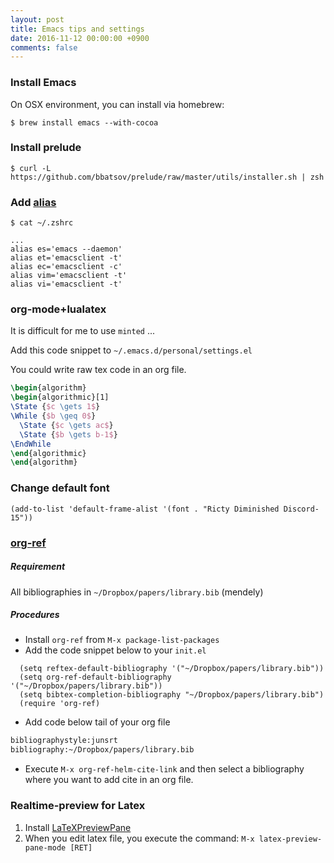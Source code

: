 ```yaml
---
layout: post
title: Emacs tips and settings
date: 2016-11-12 00:00:00 +0900
comments: false
---
```


### Install Emacs

On OSX environment, you can install via homebrew:

```shell
$ brew install emacs --with-cocoa
```

### Install prelude

```shell
$ curl -L https://github.com/bbatsov/prelude/raw/master/utils/installer.sh | zsh
```

### Add [alias](https://github.com/bbatsov/prelude#running)

```shell
$ cat ~/.zshrc

...
alias es='emacs --daemon'
alias et='emacsclient -t'
alias ec='emacsclient -c'
alias vim='emacsclient -t'
alias vi='emacsclient -t'
```

### org-mode+lualatex

It is difficult for me to use `minted` ...

Add this code snippet to `~/.emacs.d/personal/settings.el`

<script src="https://gist.github.com/nzw0301/735a7eba0777338e60670561dffcb63c.js"></script>

You could write raw tex code in an org file.


```tex
\begin{algorithm}
\begin{algorithmic}[1]
\State {$c \gets 1$}
\While {$b \geq 0$}
  \State {$c \gets ac$}
  \State {$b \gets b-1$}
\EndWhile
\end{algorithmic}
\end{algorithm}
```

### Change default font

`(add-to-list 'default-frame-alist '(font . "Ricty Diminished Discord-15"))`

### [org-ref](https://github.com/jkitchin/org-ref)

##### Requirement

All bibliographies in `~/Dropbox/papers/library.bib` (mendely)

##### Procedures

- Install `org-ref` from `M-x package-list-packages`
- Add the code snippet below to your `init.el`

```emacs-lisp
  (setq reftex-default-bibliography '("~/Dropbox/papers/library.bib"))
  (setq org-ref-default-bibliography '("~/Dropbox/papers/library.bib"))
  (setq bibtex-completion-bibliography "~/Dropbox/papers/library.bib")
  (require 'org-ref)
```

- Add code below tail of your org file

```org
bibliographystyle:junsrt
bibliography:~/Dropbox/papers/library.bib
```

- Execute `M-x org-ref-helm-cite-link` and then select a bibliography where you want to add cite in an org file.

### Realtime-preview for Latex

1. Install [LaTeXPreviewPane](https://www.emacswiki.org/emacs/LaTeXPreviewPane)
1. When you edit latex file, you execute the command: `M-x latex-preview-pane-mode [RET]`
